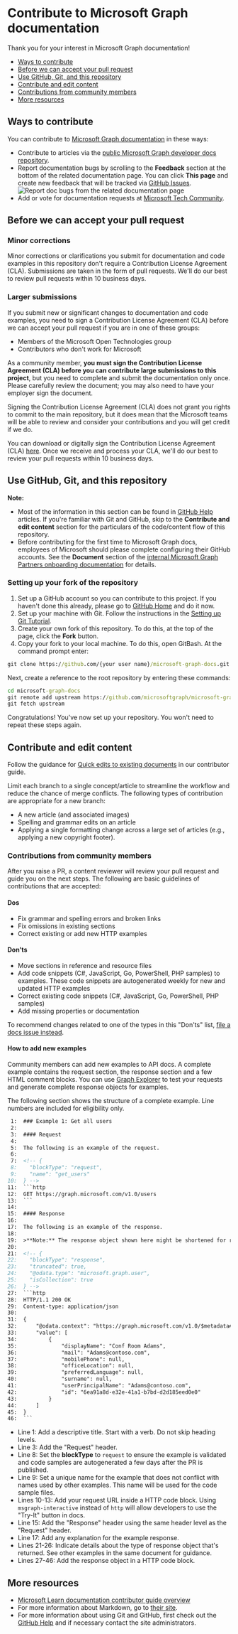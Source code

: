 # Contribute to Microsoft Graph documentation

Thank you for your interest in Microsoft Graph documentation!

- [Ways to contribute](#ways-to-contribute)
- [Before we can accept your pull request](#before-we-can-accept-your-pull-request)
- [Use GitHub, Git, and this repository](#use-github-git-and-this-repository)
- [Contribute and edit content](#contribute-and-edit-content)
- [Contributions from community members](#contributions-from-community-members)
- [More resources](#more-resources)

## Ways to contribute

You can contribute to [Microsoft Graph documentation](https://developer.microsoft.com/graph/docs) in these ways:

- Contribute to articles via the [public Microsoft Graph developer docs repository](https://github.com/microsoftgraph/microsoft-graph-docs).
- Report documentation bugs by scrolling to the **Feedback** section at the bottom of the related documentation page. You can click **This page** and create new feedback that will be tracked via [GitHub Issues](https://github.com/microsoftgraph/microsoft-graph-docs/issues).
      ![Report doc bugs from the related documentation page](includes/images/feedback-menu.png)
- Add or vote for documentation requests at [Microsoft Tech Community](https://techcommunity.microsoft.com/t5/microsoft-365-developer-platform/idb-p/Microsoft365DeveloperPlatform/label-name/Microsoft%20Graph).


## Before we can accept your pull request

### Minor corrections

Minor corrections or clarifications you submit for documentation and code examples in this repository don't require a Contribution License Agreement (CLA). Submissions are taken in the form of pull requests. We'll do our best to review pull requests within 10 business days.

### Larger submissions

If you submit new or significant changes to documentation and code examples, you need to sign a Contribution License Agreement (CLA) before we can accept your pull request if you are in one of these groups:

- Members of the Microsoft Open Technologies group
- Contributors who don't work for Microsoft

As a community member, **you must sign the Contribution License Agreement (CLA) before you can contribute large submissions to this project**, but you need to complete and submit the documentation only once. Please carefully review the document; you may also need to have your employer sign the document.

Signing the Contribution License Agreement (CLA) does not grant you rights to commit to the main repository, but it does mean that the Microsoft teams will be able to review and consider your contributions and you will get credit if we do.

You can download or digitally sign the Contribution License Agreement (CLA) [here](https://cla.microsoft.com). Once we receive and process your CLA, we'll do our best to review your pull requests within 10 business days.

## Use GitHub, Git, and this repository

**Note:** 
- Most of the information in this section can be found in [GitHub Help][] articles.  If you're familiar with Git and GitHub, skip to the **Contribute and edit content** section for the particulars of the code/content flow of this repository.
- Before contributing for the first time to Microsoft Graph docs, employees of Microsoft should please complete configuring their GitHub accounts. See the **Document** section of the [internal Microsoft Graph Partners onboarding documentation](https://aka.ms/msgraphcdk) for details.

### Setting up your fork of the repository

1. Set up a GitHub account so you can contribute to this project. If you haven't done this already, please go to [GitHub Home][] and do it now.
2. Set up your machine with Git. Follow the instructions in the [Setting up Git Tutorial][Set Up Git].
3. Create your own fork of this repository. To do this, at the top of the page, click the **Fork** button.
4. Copy your fork to your local machine. To do this, open GitBash. At the command prompt enter:

```cmd
git clone https://github.com/{your user name}/microsoft-graph-docs.git
```

Next, create a reference to the root repository by entering these commands:

```cmd
cd microsoft-graph-docs
git remote add upstream https://github.com/microsoftgraph/microsoft-graph-docs.git
git fetch upstream
```

Congratulations! You've now set up your repository. You won't need to repeat these steps again.

## Contribute and edit content

Follow the guidance for [Quick edits to existing documents](https://learn.microsoft.com/contribute/#quick-edits-to-documentation) in our contributor guide.

Limit each branch to a single concept/article to streamline the workflow and reduce the chance of merge conflicts. The following types of contribution are appropriate for a new branch:

- A new article (and associated images)
- Spelling and grammar edits on an article
- Applying a single formatting change across a large set of articles (e.g., applying a new copyright footer).

### Contributions from community members

After you raise a PR, a content reviewer will review your pull request and guide you on the next steps. The following are basic guidelines of contributions that are accepted:

#### Dos
+ Fix grammar and spelling errors and broken links
+ Fix omissions in existing sections
+ Correct existing or add new HTTP examples

#### Don'ts
+ Move sections in reference and resource files
+ Add code snippets (C#, JavaScript, Go, PowerShell, PHP samples) to examples. These code snippets are autogenerated weekly for new and updated HTTP examples
+ Correct existing code snippets (C#, JavaScript, Go, PowerShell, PHP samples)
+ Add missing properties or documentation

To recommend changes related to one of the types in this "Don'ts" list, [file a docs issue instead](#ways-to-contribute).

#### How to add new examples

Community members can add new examples to API docs. A complete example contains the request section, the response section and a few HTML comment blocks. You can use [Graph Explorer](https://aka.ms/ge) to test your requests and generate complete response objects for examples.

The following section shows the structure of a complete example. Line numbers are included for eligibility only.

```Markdown
 1:  ### Example 1: Get all users
 2:  
 3:  #### Request
 4:  
 5:  The following is an example of the request.
 6:  
 7:  <!-- {
 8:    "blockType": "request",
 9:    "name": "get_users"
10:  } -->
11:  ```http
12:  GET https://graph.microsoft.com/v1.0/users
13:  ```
14:  
15:  #### Response
16:  
17:  The following is an example of the response.
18:  
19:  >**Note:** The response object shown here might be shortened for readability.
20:  
21:  <!-- {
22:    "blockType": "response",
23:    "truncated": true,
24:    "@odata.type": "microsoft.graph.user",
25:    "isCollection": true
26:  } -->
27:  ```http
28:  HTTP/1.1 200 OK
29:  Content-type: application/json
30:  
31:  {
32:      "@odata.context": "https://graph.microsoft.com/v1.0/$metadata#users",
33:      "value": [
34:          {
35:              "displayName": "Conf Room Adams",
36:              "mail": "Adams@contoso.com",
37:              "mobilePhone": null,
38:              "officeLocation": null,
39:              "preferredLanguage": null,
40:              "surname": null,
41:              "userPrincipalName": "Adams@contoso.com",
42:              "id": "6ea91a8d-e32e-41a1-b7bd-d2d185eed0e0"
43:          }
44:      ]
45:  }
46:  ```
```

- Line 1: Add a descriptive title. Start with a verb. Do not skip heading levels.
- Line 3: Add the "Request" header.
- Line 8: Set the **blockType** to `request` to ensure the example is validated and code samples are autogenerated a few days after the PR is published.
- Line 9: Set a unique name for the example that does not conflict with names used by other examples. This name will be used for the code sample files.
- Lines 10-13: Add your request URL inside a HTTP code block. Using `msgraph-interactive` instead of `http` will allow developers to use the "Try-It" button in docs.
- Line 15: Add the "Response" header using the same header level as the "Request" header.
- Line 17: Add any explanation for the example response.
- Lines 21-26: Indicate details about the type of response object that's returned. See other examples in the same document for guidance.
- Lines 27-46: Add the response object in a HTTP code block.

## More resources

- [Microsoft Learn documentation contributor guide overview][Learn contributor guide - public]
- For more information about Markdown, go to [their site][Markdown Home].
- For more information about using Git and GitHub, first check out the [GitHub Help] and if necessary contact the site administrators.

[Learn contributor guide - public]: https://learn.microsoft.com/en-us/contribute/
[GitHub Home]: https://github.com
[GitHub Help]: https://help.github.com/
[Set Up Git]: https://help.github.com/win-set-up-git/
[Markdown Home]: https://daringfireball.net/projects/markdown/
[vscode]: https://code.visualstudio.com/
